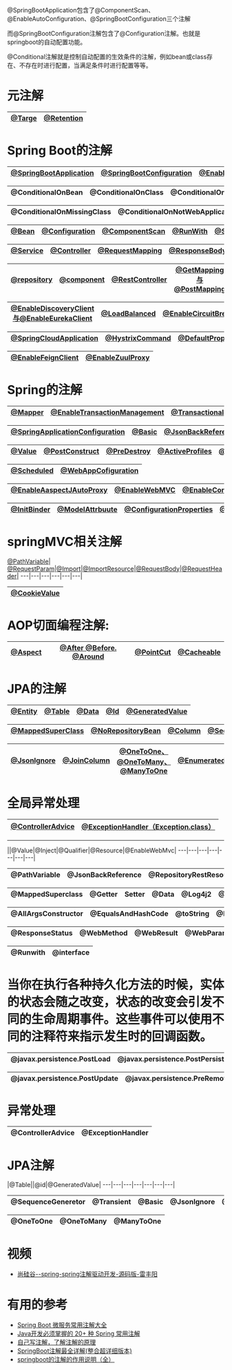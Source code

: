 

@SpringBootApplication包含了@ComponentScan、@EnableAutoConfiguration、@SpringBootConfiguration三个注解

而@SpringBootConfiguration注解包含了@Configuration注解。也就是springboot的自动配置功能。

@Conditional注解就是控制自动配置的生效条件的注解，例如bean或class存在、不存在时进行配置，当满足条件时进行配置等等。



# 元注解

[@Targe](https://github.com/stevenli91748/JAVA-Architecture/blob/master/JAVA%20Framework/SpringBoot/SpringBoot%E6%B3%A8%E8%A7%A3/%40Target%20.md)|[@Retention](https://github.com/stevenli91748/JAVA-Architecture/blob/master/JAVA%20Framework/SpringBoot/SpringBoot%E6%B3%A8%E8%A7%A3/%40Retention.md)|
---|---|

# Spring Boot的注解
[@SpringBootApplication](https://github.com/stevenli91748/JAVA-Architecture/blob/master/JAVA%20Framework/SpringBoot/SpringBoot%E6%B3%A8%E8%A7%A3/%40SpringBootApplication.md)|[@SpringBootConfiguration](https://github.com/stevenli91748/JAVA-Architecture/tree/master/JAVA%20Framework/SpringBoot/SpringBoot注解)|[@EnableAutoConfiguration](https://github.com/stevenli91748/JAVA-Architecture/blob/master/JAVA%20Framework/SpringBoot/SpringBoot%E6%B3%A8%E8%A7%A3/%40EnableAutoConfiguratio.md)|
---|---|---|


@ConditionalOnBean|@ConditionalOnClass|@ConditionalOnExpression|@ConditionalOnMissingBean|@Conditional|
---|---|---|---|---|

@ConditionalOnMissingClass|@ConditionalOnNotWebApplication|[@Conditional](https://github.com/stevenli91748/JAVA-Architecture/blob/master/JAVA%20Framework/SpringBoot/SpringBoot%E6%B3%A8%E8%A7%A3/%40Conditional.md)|
---|---|---|

[@Bean](https://github.com/stevenli91748/JAVA-Architecture/blob/master/JAVA%20Framework/SpringBoot/SpringBoot%E6%B3%A8%E8%A7%A3/%40Bean.md)|[@Configuration](https://github.com/stevenli91748/JAVA-Architecture/blob/master/JAVA%20Framework/SpringBoot/SpringBoot%E6%B3%A8%E8%A7%A3/@Configuration.md)|[@ComponentScan](https://github.com/stevenli91748/JAVA-Architecture/blob/master/JAVA%20Framework/SpringBoot/SpringBoot%E6%B3%A8%E8%A7%A3/@ComponentScan.md)|[@RunWith](https://github.com/stevenli91748/JAVA-Architecture/blob/master/JAVA%20Framework/SpringBoot/SpringBoot%E6%B3%A8%E8%A7%A3/%40RunWith.md)|[@SpringBootTest](https://github.com/stevenli91748/JAVA-Architecture/blob/master/JAVA%20Framework/SpringBoot/SpringBoot%E6%B3%A8%E8%A7%A3/%40SpringBootTest.md)|[@Autowired](https://github.com/stevenli91748/JAVA-Architecture/blob/master/JAVA%20Framework/SpringBoot/SpringBoot%E6%B3%A8%E8%A7%A3/%40Autowired.md)|[@MapperScan](https://github.com/stevenli91748/JAVA-Architecture/blob/master/JAVA%20Framework/SpringBoot/SpringBoot%E6%B3%A8%E8%A7%A3/%40MapperScan.md)|
---|---|---|---|---|---|---|

[@Service](https://github.com/stevenli91748/JAVA-Architecture/blob/master/JAVA%20Framework/SpringBoot/SpringBoot%E6%B3%A8%E8%A7%A3/%40Service.md)|[@Controller](https://github.com/stevenli91748/JAVA-Architecture/blob/master/JAVA%20Framework/SpringBoot/SpringBoot%E6%B3%A8%E8%A7%A3/%40Controller.md)|[@RequestMapping](https://github.com/stevenli91748/JAVA-Architecture/blob/master/JAVA%20Framework/SpringBoot/SpringBoot%E6%B3%A8%E8%A7%A3/%40RequestMapping.md)|[@ResponseBody](https://github.com/stevenli91748/JAVA-Architecture/blob/master/JAVA%20Framework/SpringBoot/SpringBoot%E6%B3%A8%E8%A7%A3/%40ResponseBody.md)|
---|---|---|---|

[@repository](https://github.com/stevenli91748/JAVA-Architecture/blob/master/JAVA%20Framework/SpringBoot/SpringBoot%E6%B3%A8%E8%A7%A3/%40repository.md)|[@component](https://github.com/stevenli91748/JAVA-Architecture/blob/master/JAVA%20Framework/SpringBoot/SpringBoot%E6%B3%A8%E8%A7%A3/%40component.md)|[@RestController](https://github.com/stevenli91748/JAVA-Architecture/blob/master/JAVA%20Framework/SpringBoot/SpringBoot注解/%40RestController.md)|[@GetMapping与 @PostMapping](https://github.com/stevenli91748/JAVA-Architecture/blob/master/JAVA%20Framework/SpringBoot/SpringBoot%E6%B3%A8%E8%A7%A3/%40GetMapping%E4%B8%8E%20%40PostMapping.md)|[@EnableEurekaServer](https://github.com/stevenli91748/JAVA-Architecture/blob/master/JAVA%20Framework/SpringBoot/SpringBoot%E6%B3%A8%E8%A7%A3/%40EnableEurekaServer.md)|
---|--|---|---|---|

[@EnableDiscoveryClient与@EnableEurekaClient](https://github.com/stevenli91748/JAVA-Architecture/blob/master/JAVA%20Framework/SpringBoot/SpringBoot%E6%B3%A8%E8%A7%A3/%40EnableDiscoveryClient%E4%B8%8E%40EnableEurekaClient.md)|[@LoadBalanced](https://github.com/stevenli91748/JAVA-Architecture/blob/master/JAVA%20Framework/SpringBoot/SpringBoot%E6%B3%A8%E8%A7%A3/%40LoadBalanced.md)|[@EnableCircuitBreaker](https://github.com/stevenli91748/JAVA-Architecture/blob/master/JAVA%20Framework/SpringBoot/SpringBoot%E6%B3%A8%E8%A7%A3/%40EnableCircuitBreaker.md)|[@EnableHystrix](https://github.com/stevenli91748/JAVA-Architecture/blob/master/JAVA%20Framework/SpringBoot/SpringBoot%E6%B3%A8%E8%A7%A3/%40EnableHystrix.md)|
---|------|---|---|

[@SpringCloudApplication](https://github.com/stevenli91748/JAVA-Architecture/blob/master/JAVA%20Framework/SpringBoot/SpringBoot%E6%B3%A8%E8%A7%A3/%40SpringCloudApplication.md)|[@HystrixCommand](https://github.com/stevenli91748/JAVA-Architecture/blob/master/JAVA%20Framework/SpringBoot/SpringBoot%E6%B3%A8%E8%A7%A3/%40HystrixCommand.md)|[@DefaultProperties](https://github.com/stevenli91748/JAVA-Architecture/blob/master/JAVA%20Framework/SpringBoot/SpringBoot%E6%B3%A8%E8%A7%A3/%40DefaultProperties.md)|[@HystrixProperty](https://github.com/stevenli91748/JAVA-Architecture/blob/master/JAVA%20Framework/SpringBoot/SpringBoot%E6%B3%A8%E8%A7%A3/%40HystrixProperty.md)|[@FeignClient](https://github.com/stevenli91748/JAVA-Architecture/blob/master/JAVA%20Framework/SpringBoot/SpringBoot%E6%B3%A8%E8%A7%A3/%40FeignClient.md)|
---|--|---|---|---|

[@EnableFeignClient](https://github.com/stevenli91748/JAVA-Architecture/blob/master/JAVA%20Framework/SpringBoot/SpringBoot%E6%B3%A8%E8%A7%A3/%40EnableFeignClient.md)|[@EnableZuulProxy](https://github.com/stevenli91748/JAVA-Architecture/blob/master/JAVA%20Framework/SpringBoot/SpringBoot%E6%B3%A8%E8%A7%A3/%40EnableZuulProxy.md)|
---|---

# Spring的注解

[@Mapper](https://github.com/stevenli91748/JAVA-Architecture/blob/master/JAVA%20Framework/SpringBoot/SpringBoot%E6%B3%A8%E8%A7%A3/%40Mapper.md)|[@EnableTransactionManagement ](https://github.com/stevenli91748/JAVA-Architecture/blob/master/JAVA%20Framework/SpringBoot/SpringBoot%E6%B3%A8%E8%A7%A3/%40EnableTransactionManagement.md)|[@Transactional](https://github.com/stevenli91748/JAVA-Architecture/blob/master/JAVA%20Framework/SpringBoot/SpringBoot%E6%B3%A8%E8%A7%A3/%40EnableTransactionManagement.md)|[@Async](https://github.com/stevenli91748/JAVA-Architecture/blob/master/JAVA%20Framework/SpringBoot/SpringBoot%E6%B3%A8%E8%A7%A3/%40Async.md)|[@EnableAsync](https://github.com/stevenli91748/JAVA-Architecture/blob/master/JAVA%20Framework/SpringBoot/SpringBoot%E6%B3%A8%E8%A7%A3/%40EnableAsync.md)|[@ContextConfiguration](https://github.com/stevenli91748/JAVA-Architecture/blob/master/JAVA%20Framework/SpringBoot/SpringBoot%E6%B3%A8%E8%A7%A3/%40ContextConfiguration%20.md)|
---|---|---|---|---|---|

[@SpringApplicationConfiguration](https://github.com/stevenli91748/JAVA-Architecture/blob/master/JAVA%20Framework/SpringBoot/SpringBoot%E6%B3%A8%E8%A7%A3/%40SpringApplicationConfiguration.md)|[@Basic](https://github.com/stevenli91748/JAVA-Architecture/blob/master/JAVA%20Framework/SpringBoot/SpringBoot%E6%B3%A8%E8%A7%A3/%40Basic.md)|[@JsonBackReference](https://github.com/stevenli91748/JAVA-Architecture/blob/master/JAVA%20Framework/SpringBoot/SpringBoot%E6%B3%A8%E8%A7%A3/%40JsonBackReference.md)|[@RepositoryRestResourcepublic](https://github.com/stevenli91748/JAVA-Architecture/blob/master/JAVA%20Framework/SpringBoot/SpringBoot%E6%B3%A8%E8%A7%A3/%40RepositoryRestResourcepublic.md)|@Scope|
---|---|---|---|---|

[@Value](https://github.com/stevenli91748/JAVA-Architecture/blob/master/JAVA%20Framework/SpringBoot/SpringBoot%E6%B3%A8%E8%A7%A3/%40Value.md)|[@PostConstruct](https://github.com/stevenli91748/JAVA-Architecture/blob/master/JAVA%20Framework/SpringBoot/SpringBoot%E6%B3%A8%E8%A7%A3/%40PostConstruct.md)|[@PreDestroy](https://github.com/stevenli91748/JAVA-Architecture/blob/master/JAVA%20Framework/SpringBoot/SpringBoot%E6%B3%A8%E8%A7%A3/%40PreDestroy.md)|[@ActiveProfiles](https://github.com/stevenli91748/JAVA-Architecture/blob/master/JAVA%20Framework/SpringBoot/SpringBoot%E6%B3%A8%E8%A7%A3/%40ActiveProfiles.md)|[@profile](https://github.com/stevenli91748/JAVA-Architecture/blob/master/JAVA%20Framework/SpringBoot/SpringBoot%E6%B3%A8%E8%A7%A3/%40profile.md)|[@EnableScheduling](https://github.com/stevenli91748/JAVA-Architecture/blob/master/JAVA%20Framework/SpringBoot/SpringBoot%E6%B3%A8%E8%A7%A3/%40EnableScheduling.md)|
---|---|---|---|---|---|

[@Scheduled](https://github.com/stevenli91748/JAVA-Architecture/blob/master/JAVA%20Framework/SpringBoot/SpringBoot%E6%B3%A8%E8%A7%A3/%40Scheduled.md)|[@WebAppCofiguration](https://github.com/stevenli91748/JAVA-Architecture/blob/master/JAVA%20Framework/SpringBoot/SpringBoot%E6%B3%A8%E8%A7%A3/%40WebAppCofiguration.md)|
---|---|

[@EnableAaspectJAutoProxy](https://github.com/stevenli91748/JAVA-Architecture/blob/master/JAVA%20Framework/SpringBoot/SpringBoot%E6%B3%A8%E8%A7%A3/%40EnableAaspectJAutoProxy.md)|[@EnableWebMVC](https://github.com/stevenli91748/JAVA-Architecture/blob/master/JAVA%20Framework/SpringBoot/SpringBoot%E6%B3%A8%E8%A7%A3/%40EnableWebMVC.md)|[@EnableConfigurationProperties](https://github.com/stevenli91748/JAVA-Architecture/blob/master/JAVA%20Framework/SpringBoot/SpringBoot%E6%B3%A8%E8%A7%A3/%40EnableConfigurationProperties%20.md)|[@EnableJpaRepositories](https://github.com/stevenli91748/JAVA-Architecture/blob/master/JAVA%20Framework/SpringBoot/SpringBoot%E6%B3%A8%E8%A7%A3/%40EnableJpaRepositories%20.md)|[@EnableCaching](https://github.com/stevenli91748/JAVA-Architecture/blob/master/JAVA%20Framework/SpringBoot/SpringBoot%E6%B3%A8%E8%A7%A3/%40EnableCaching.md)|
---|---|---|---|---|

[@InitBinder](https://github.com/stevenli91748/JAVA-Architecture/blob/master/JAVA%20Framework/SpringBoot/SpringBoot%E6%B3%A8%E8%A7%A3/%40InitBinder.md)|[@ModelAttrbuute](https://github.com/stevenli91748/JAVA-Architecture/blob/master/JAVA%20Framework/SpringBoot/SpringBoot%E6%B3%A8%E8%A7%A3/%40ModelAttrbuute.md)|[@ConfigurationProperties](https://github.com/stevenli91748/JAVA-Architecture/blob/master/JAVA%20Framework/SpringBoot/SpringBoot%E6%B3%A8%E8%A7%A3/%40ConfigurationProperties.md)|[@SuppressWarnings](https://github.com/stevenli91748/JAVA-Architecture/blob/master/JAVA%20Framework/SpringBoot/SpringBoot%E6%B3%A8%E8%A7%A3/%40SuppressWarnings.md)|
---|---|---|---|


# springMVC相关注解

[@PathVariable](https://github.com/stevenli91748/JAVA-Architecture/blob/master/JAVA%20Framework/SpringBoot/SpringBoot%E6%B3%A8%E8%A7%A3/%40PathVariable.md)|
[@RequestParam](https://github.com/stevenli91748/JAVA-Architecture/blob/master/JAVA%20Framework/SpringBoot/SpringBoot%E6%B3%A8%E8%A7%A3/%40RequestParam.md)|[@Import](https://github.com/stevenli91748/JAVA-Architecture/blob/master/JAVA%20Framework/SpringBoot/SpringBoot%E6%B3%A8%E8%A7%A3/%40Import.md)|[@ImportResource](https://github.com/stevenli91748/JAVA-Architecture/blob/master/JAVA%20Framework/SpringBoot/SpringBoot%E6%B3%A8%E8%A7%A3/%40ImportResource.md)|[@RequestBody](https://github.com/stevenli91748/JAVA-Architecture/blob/master/JAVA%20Framework/SpringBoot/SpringBoot%E6%B3%A8%E8%A7%A3/%40RequestBody.md)|[@RequestHeader](https://github.com/stevenli91748/JAVA-Architecture/blob/master/JAVA%20Framework/SpringBoot/SpringBoot%E6%B3%A8%E8%A7%A3/%40RequestHeader.md)|
---|---|---|---|---|---|

[@CookieValue](https://github.com/stevenli91748/JAVA-Architecture/blob/master/JAVA%20Framework/SpringBoot/SpringBoot%E6%B3%A8%E8%A7%A3/%40CookieValue.md)|
---|

# AOP切面编程注解:

[@Aspect](https://github.com/stevenli91748/JAVA-Architecture/blob/master/JAVA%20Framework/SpringBoot/SpringBoot%E6%B3%A8%E8%A7%A3/%40Aspect.md)|[@After @Before. @Around](https://github.com/stevenli91748/JAVA-Architecture/blob/master/JAVA%20Framework/SpringBoot/SpringBoot%E6%B3%A8%E8%A7%A3/%40After%20%40Before.%20%40Around.md)|[@PointCut](https://github.com/stevenli91748/JAVA-Architecture/blob/master/JAVA%20Framework/SpringBoot/SpringBoot%E6%B3%A8%E8%A7%A3/%40PointCut.md)|[@Cacheable](https://github.com/stevenli91748/JAVA-Architecture/blob/master/JAVA%20Framework/SpringBoot/SpringBoot%E6%B3%A8%E8%A7%A3/%40Cacheable.md)|
---|---|---|---|


# JPA的注解
[@Entity](https://github.com/stevenli91748/JAVA-Architecture/blob/master/JAVA%20Framework/SpringBoot/SpringBoot%E6%B3%A8%E8%A7%A3/%40Entity.md)|[@Table](https://github.com/stevenli91748/JAVA-Architecture/blob/master/JAVA%20Framework/SpringBoot/SpringBoot%E6%B3%A8%E8%A7%A3/%40Table.md)|[@Data](https://github.com/stevenli91748/JAVA-Architecture/blob/master/JAVA%20Framework/SpringBoot/SpringBoot%E6%B3%A8%E8%A7%A3/%40Data.md)|[@Id](https://github.com/stevenli91748/JAVA-Architecture/blob/master/JAVA%20Framework/SpringBoot/SpringBoot%E6%B3%A8%E8%A7%A3/%40Id.md)|[@GeneratedValue](https://github.com/stevenli91748/JAVA-Architecture/blob/master/JAVA%20Framework/SpringBoot/SpringBoot%E6%B3%A8%E8%A7%A3/%40GeneratedValue.md)
---|---|---|---|---|

[@MappedSuperClass](https://github.com/stevenli91748/JAVA-Architecture/blob/master/JAVA%20Framework/SpringBoot/SpringBoot%E6%B3%A8%E8%A7%A3/%40MappedSuperClass.md)|[@NoRepositoryBean](https://github.com/stevenli91748/JAVA-Architecture/blob/master/JAVA%20Framework/SpringBoot/SpringBoot%E6%B3%A8%E8%A7%A3/%40NoRepositoryBean.md)|[@Column](https://github.com/stevenli91748/JAVA-Architecture/blob/master/JAVA%20Framework/SpringBoot/SpringBoot%E6%B3%A8%E8%A7%A3/%40Column.md)|[@SequenceGeneretor](https://github.com/stevenli91748/JAVA-Architecture/blob/master/JAVA%20Framework/SpringBoot/SpringBoot%E6%B3%A8%E8%A7%A3/%40SequenceGeneretor.md)|[@Transient](https://github.com/stevenli91748/JAVA-Architecture/blob/master/JAVA%20Framework/SpringBoot/SpringBoot%E6%B3%A8%E8%A7%A3/%40Transient.md)|
---|---|---|---|---|

[@JsonIgnore](https://github.com/stevenli91748/JAVA-Architecture/blob/master/JAVA%20Framework/SpringBoot/SpringBoot%E6%B3%A8%E8%A7%A3/%40JsonIgnore.md)|[@JoinColumn](https://github.com/stevenli91748/JAVA-Architecture/blob/master/JAVA%20Framework/SpringBoot/SpringBoot%E6%B3%A8%E8%A7%A3/%40JoinColumn.md)|[@OneToOne、@OneToMany、@ManyToOne](https://github.com/stevenli91748/JAVA-Architecture/blob/master/JAVA%20Framework/SpringBoot/SpringBoot%E6%B3%A8%E8%A7%A3/%40OneToOne%E3%80%81%40OneToMany%E3%80%81%40ManyToOne.md)|[@Enumerated](https://github.com/stevenli91748/JAVA-Architecture/blob/master/JAVA%20Framework/SpringBoot/SpringBoot%E6%B3%A8%E8%A7%A3/%40Enumerated.md)|
---|---|---|---|


# 全局异常处理

[@ControllerAdvice](https://github.com/stevenli91748/JAVA-Architecture/blob/master/JAVA%20Framework/SpringBoot/SpringBoot%E6%B3%A8%E8%A7%A3/%40ControllerAdvice.md)|[@ExceptionHandler（Exception.class）](https://github.com/stevenli91748/JAVA-Architecture/blob/master/JAVA%20Framework/SpringBoot/SpringBoot%E6%B3%A8%E8%A7%A3/%40ExceptionHandler.md)|
---|---|



---

||@Value|@Inject|@Qualifier|@Resource|@EnableWebMvc|
---|---|---|---|---|---|---|

@PathVariable|@JsonBackReference|@RepositoryRestResourcepublic|@RequestParam|
---|---|---|---|

@MappedSuperclass|@Getter|Setter|@Data|@Log4j2|@Log4j|@NoArgsConstructor|@val|
---|---|---|---|---|---|---|---|

@AllArgsConstructor|@EqualsAndHashCode|@toString|@RequiredArgsConstructor|@NonNull|
---|---|---|---|---|

@ResponseStatus|@WebMethod|@WebResult|@WebParam|@BeforeClass|@AfterClass|
---|---|---|---|---|---|

@Runwith|@interface|
---|---|


# 当你在执行各种持久化方法的时候，实体的状态会随之改变，状态的改变会引发不同的生命周期事件。这些事件可以使用不同的注释符来指示发生时的回调函数。

@javax.persistence.PostLoad|@javax.persistence.PostPersist|@javax.persistence.PrePersist|@javax.persistence.PreUpdate|
---|---|---|---|

@javax.persistence.PostUpdate|@javax.persistence.PreRemove|@javax.persistence.PostRemove|
---|---|---|



# 异常处理

@ControllerAdvice|@ExceptionHandler|
---|---|







# JPA注解

|@Table||@id|@GeneratedValue|
---|---|---|---|---|---|---|

@SequenceGeneretor|@Transient|@Basic|@Jsonlgnore|@JoinColumn|
---|---|---|---|---|

@OneToOne|@OneToMany|@ManyToOne|
---|---|---|


# 视频

* [尚硅谷--spring-spring注解驱动开发-源码版-雷丰阳](https://www.bilibili.com/video/BV1ME411o7Uu?from=search&seid=2831014032148563470)

# 有用的参考
* [Spring Boot 微服务常用注解大全](https://1o24bbs.com/t/topic/13499)
* [Java开发必须掌握的 20+ 种 Spring 常用注解](https://www.jianshu.com/p/5bbbc2f5552c)
* [自己写注解，了解注解的原理](https://www.bilibili.com/read/cv4802402)
* [SpringBoot注解最全详解(整合超详细版本)](https://blog.csdn.net/weixin_40753536/article/details/81285046)
* [springboot的注解的作用说明（全）](https://blog.csdn.net/fenlin88l/article/details/89466723?depth_1-utm_source=distribute.pc_relevant.none-task&utm_source=distribute.pc_relevant.none-task)
